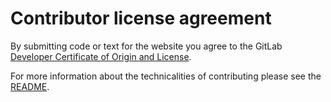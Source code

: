 # Contributor license agreement

By submitting code or text for the website you agree to the GitLab [Developer Certificate of Origin and License](https://gitlab.com/gitlab-org/gitlab-ce/blob/master/CONTRIBUTING.md).

For more information about the technicalities of contributing please see the [README](README.md).
